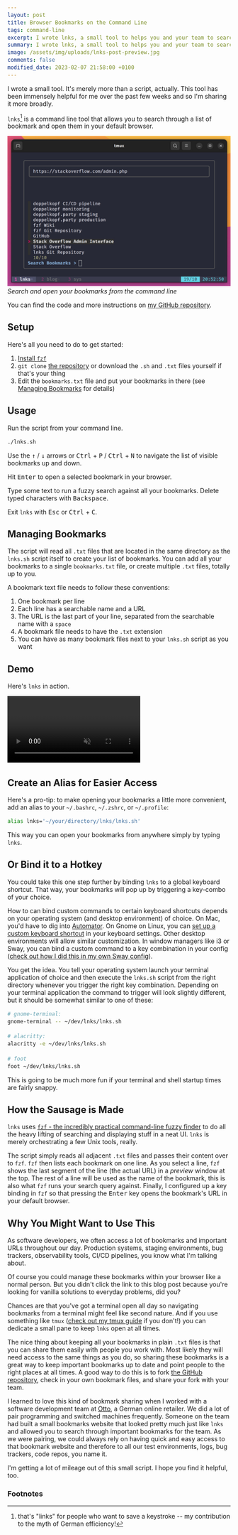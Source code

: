 ```yaml
---
layout: post
title: Browser Bookmarks on the Command Line
tags: command-line
excerpt: I wrote lnks, a small tool to helps you and your team to search through and open browser bookmarks from the command line
summary: I wrote lnks, a small tool to helps you and your team to search through and open browser bookmarks from the command line
image: /assets/img/uploads/lnks-post-preview.jpg
comments: false
modified_date: 2023-02-07 21:58:00 +0100
---
```


I wrote a small tool. It's merely more than a script, actually. This tool has been immensely helpful for me over the past few weeks and so I'm sharing it more broadly.

`lnks`[^1] is a command line tool that allows you to search through a list of bookmark and open them in your default browser.

![a screenshot of lnks in action](/assets/img/uploads/lnks.jpg)
_Search and open your bookmarks from the command line_

You can find the code and more instructions on [my GitHub repository](https://github.com/hamvocke/lnks).

## Setup
Here's all you need to do to get started:

1. [Install `fzf`](https://github.com/junegunn/fzf#installation)
2. `git clone` [the repository](https://github.com/hamvocke/lnks) or download the `.sh` and `.txt` files yourself if that's your thing
3. Edit the `bookmarks.txt` file and put your bookmarks in there (see [Managing Bookmarks](#managing-bookmarks) for details)

## Usage
Run the script from your command line.

```bash
./lnks.sh
```

Use the <kbd>↑</kbd> / <kbd>↓</kbd> arrows or <kbd>Ctrl</kbd> + <kbd>P</kbd> / <kbd>Ctrl</kbd> + <kbd>N</kbd> to navigate the list of visible bookmarks up and down.

Hit <kbd>Enter</kbd> to open a selected bookmark in your browser.

Type some text to run a fuzzy search against all your bookmarks. Delete typed characters with <kbd>Backspace</kbd>.

Exit `lnks` with <kbd>Esc</kbd> or <kbd>Ctrl</kbd> + <kbd>C</kbd>.

## Managing Bookmarks
The script will read all `.txt` files that are located in the same directory as the `lnks.sh` script itself to create your list of bookmarks. You can add all your bookmarks to a single `bookmarks.txt` file, or create multiple `.txt` files, totally up to you.

A bookmark text file needs to follow these conventions:

1. One bookmark per line
2. Each line has a searchable name and a URL
3. The URL is the last part of your line, separated from the searchable name with a `space`
4. A bookmark file needs to have the `.txt` extension
5. You can have as many bookmark files next to your `lnks.sh` script as you want

## Demo
Here's `lnks` in action.

<video src="/assets/video/lnks.webm" autoplay loop muted playsinline controls></video>

## Create an Alias for Easier Access
Here's a pro-tip: to make opening your bookmarks a little more convenient, add an alias to your `~/.bashrc`, `~/.zshrc`, or `~/.profile`:

```bash
alias lnks='~/your/directory/lnks/lnks.sh'
```

This way you can open your bookmarks from anywhere simply by typing `lnks`.

## Or Bind it to a Hotkey
You could take this one step further by binding `lnks` to a global keyboard shortcut. That way, your bookmarks will pop up by triggering a key-combo of your choice.

How to can bind custom commands to certain keyboard shortcuts depends on your operating system (and desktop environment) of choice. On Mac, you'd have to dig into [Automator](https://support.apple.com/guide/automator/welcome/mac). On Gnome on Linux, you can [set up a custom keyboard shortcut](https://help.gnome.org/users/gnome-help/stable/keyboard-shortcuts-set.html) in your keyboard settings. Other desktop environments will allow similar customization. In window managers like i3 or Sway, you can bind a custom command to a key combination in your config ([check out how I did this in my own Sway config](https://github.com/hamvocke/dotfiles/blob/f4938fb6a1e4275d06e01c2777ea85ca193d07bd/sway/.config/sway/config#L132-L133)).

You get the idea. You tell your operating system launch your terminal application of choice and then execute the `lnks.sh` script from the right directory whenever you trigger the right key combination. Depending on your terminal application the command to trigger will look slightly different, but it should be somewhat similar to one of these:

```bash
# gnome-terminal:
gnome-terminal -- ~/dev/lnks/lnks.sh

# alacritty:
alacritty -e ~/dev/lnks/lnks.sh

# foot
foot ~/dev/lnks/lnks.sh
```

This is going to be much more fun if your terminal and shell startup times are fairly snappy.

## How the Sausage is Made

`lnks` uses [`fzf` - the incredibly practical command-line fuzzy finder](https://github.com/junegunn/fzf) to do all the heavy lifting of searching and displaying stuff in a neat UI. `lnks` is merely orchestrating a few Unix tools, really.

The script simply reads all adjacent `.txt` files and passes their content over to `fzf`. `fzf` then lists each bookmark on one line. As you select a line, `fzf` shows the last segment of the line (the actual URL) in a _preview_ window at the top. The rest of a line will be used as the name of the bookmark, this is also what `fzf` runs your search query against. Finally, I configured up a key binding in `fzf` so that pressing the <kbd>Enter</kbd> key opens the bookmark's URL in your default browser.


## Why You Might Want to Use This
As software developers, we often access a lot of bookmarks and important URLs throughout our day. Production systems, staging environments, bug trackers, observability tools, CI/CD pipelines, you know what I'm talking about.

Of course you could manage these bookmarks within your browser like a normal person. But you didn't click the link to this blog post because you're looking for vanilla solutions to everyday problems, did you?

Chances are that you've got a terminal open all day so navigating bookmarks from a terminal might feel like second nature. And if you use something like `tmux` ([check out my tmux guide](/blog/a-quick-and-easy-guide-to-tmux) if you don't!) you can dedicate a small pane to keep `lnks` open at all times.

The nice thing about keeping all your bookmarks in plain `.txt` files is that you can share them easily with people you work with. Most likely they will need access to the same things as you do, so sharing these bookmarks is a great way to keep important bookmarks up to date and point people to the right places at all times. A good way to do this is to fork [the GitHub repository](https://github.com/hamvocke/lnks), check in your own bookmark files, and share your fork with your team.

I learned to love this kind of bookmark sharing when I worked with a software development team at [Otto](https://www.otto.de), a German online retailer. We did a lot of pair programming and switched machines frequently. Someone on the team had built a small bookmarks website that looked pretty much just like `lnks` and allowed you to search through important bookmarks for the team. As we were pairing, we could always rely on having quick and easy access to that bookmark website and therefore to all our test environments, logs, bug trackers, code repos, you name it.

I'm getting a lot of mileage out of this small script. I hope you find it helpful, too.

### Footnotes

[^1]: that's "links" for people who want to save a keystroke -- my contribution to the myth of German efficiency!
